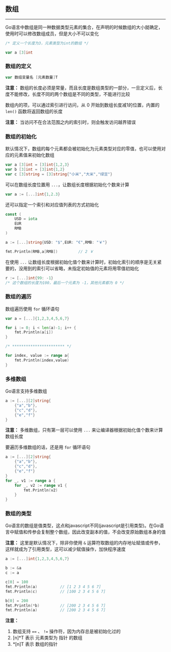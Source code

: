 ## 数组

----

Go语言中数组是同一种数据类型元素的集合，在声明的时候数组的大小就确定，使用时可以修改数组成员，但是大小不可以变化

```go
/* 定义一个长度为3，元素类型为int的数组 */

var a [3]int
```

### 数组的定义

```go
var 数组变量名 [元素数量]T
```

**注意：** 数组的长度必须是常量，而且长度是数组类型的一部分，一旦定义后，长度不能修改，长度不同的两个数组是不同的类型，不能进行比较

数组内的项，可以通过索引进行访问，从 0 开始到数组长度减1的位置，内置的 `len()` 函数将返回数组的长度

**注意：** 当访问不在合法范围之内的索引时，则会触发访问越界错误

### 数组的初始化

默认情况下，数组的每个元素都会被初始化为元素类型对应的零值，也可以使用对应的元素值来初始化数组

```go
var a [3]int = [3]int{1,2,3}
var b [3]int = [3]int{1,2}
var c [3]string = [3]string{"小米","大米","绿豆"}
```

可以在数组长度位置用 `...`，让数组长度根据初始化个数来计算

```go
var a := [...]int{1,2.3}
```

还可以指定一个索引和对应值列表的方式初始化

```go
const (
    USD = iota
    EUR
    RMB
)

a := [...]string{USD: "$",EUR: "€",RMB: "￥"}

fmt.Println(RMB,a[RMB])         // 2 ￥
```

在使用 `...` 让数组长度根据初始化值个数来计算时，初始化索引的顺序是无关紧要的，没用到的索引可以省略，未指定初始值的元素将用零值初始化

```go
r := [...]int{99: -1}
/* 这个数组的长度为100，最后一个元素为 -1，其他元素都为 0 */
```

### 数组的遍历

数组遍历使用 `for` 循环语句

```go
var a = [...]{1,2,3,4,5,6,7}

for i := 0; i < len(a)-1; i++ {
    fmt.Println(a[i])
}

/* *********************** */

for index, value := range a{
    fmt.Println(index,value)
}
```

### 多维数组

Go语言支持多维数组

```go
a := [...][2]string{
    {"a","b"},
    {"c","d"},
    {"e","f"}
}
```

**注意：** 多维数组，只有第一层可以使用 `...` 来让编译器根据初始化值个数来计算数组长度

要遍历多维数组的话，还是用 `for` 循环语句

```go
a := [...][2]string{
    {"a","b"},
    {"c","d"},
    {"e","f"}
}
for _, v1 := range a {
    for _, v2 := range v1 {
        fmt.Println(v2)
    }
}
```

### 数组的类型

Go语言的数组是值类型，这点和javascript不同(javascript是引用类型)。在Go语言中赋值和传参会复制整个数组，因此改变副本的值，不会改变原始数组本身的值

**注意：** 这里是默认情况下，除非你使用 `&` 运算符取数组的内存地址赋值或传参，这样就成为了引用类型，这可以减少赋值操作，加快程序速度

```go
a := [...]int{1,2,3,4,5,6,7}

b := &a
c := a

c[0] = 100
fmt.Println(a)          // [1 2 3 4 5 6 7]
fmt.Println(c)          // [100 2 3 4 5 6 7]

b[0] = 200
fmt.Println(*b)         // [200 2 3 4 5 6 7]
fmt.Println(a)          // [200 2 3 4 5 6 7]
```

**注意：**
1. 数组支持 `==` 、 `!=` 操作符，因为内存总是被初始化过的
2. [n]*T 表示 元素类型为 指针 的数组
3. *[n]T 表示 数组的指针